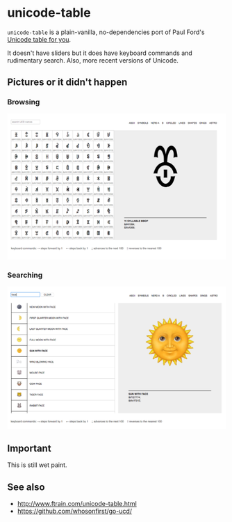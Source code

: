 # unicode-table

`unicode-table` is a plain-vanilla, no-dependencies port of Paul Ford's [Unicode table for you](http://www.ftrain.com/unicode-table.html).

It doesn't have sliders but it does have keyboard commands and rudimentary search. Also, more recent versions of Unicode.

## Pictures or it didn't happen

### Browsing

![](images/unicode-table-browse.png)

### Searching

![](images/unicode-table-search.png)

## Important

This is still wet paint.

## See also

* http://www.ftrain.com/unicode-table.html
* https://github.com/whosonfirst/go-ucd/
